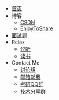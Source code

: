 - [<span class="iconfont icon-icon_fabu"></span> 首页](/README.md)
- <span class="iconfont icon-pingjia"></span> 博客
  - [<span class="iconfont icon-csdn"></span> CSDN](https://blog.csdn.net/wugenqiang)
  - [<span class="iconfont icon-github"></span> EnjoyToShare](https://wugenqiang.github.io)
- [<span class="iconfont icon-icon_invite"></span> 面试题](/interview/README)
- <span class="iconfont icon-xiangkan"></span> Relax
  - [<span class="iconfont icon-music"></span> 悦听](https://wugenqiang.gitee.io/vue-learning/vue-demo/ETS-Player/)
  - [<span class="iconfont icon-book3"></span> 读书](/ibooks/pdf-book.md)
- <span class="iconfont icon-email1"></span> Contact Me
  - [<span class="iconfont icon-send1e"></span> 讨论组](https://gitter.im/enjoytoshare/community?utm_source=badge&utm_medium=badge&utm_campaign=pr-badge)
  - [<span class="iconfont icon-email1"></span> 邮箱邮我](http://mail.qq.com/cgi-bin/qm_share?t=qm_mailme&email=Gm1vfX90a3N7dH1aa2s0eXV3)
  - [<span class="iconfont icon-send1e"></span> 考研QQ群](https://jq.qq.com/?_wv=1027&k=5rH6C97)
  - [<span class="iconfont icon-send1e"></span> 技术分享群](https://jq.qq.com/?_wv=1027&k=5ods5fr)